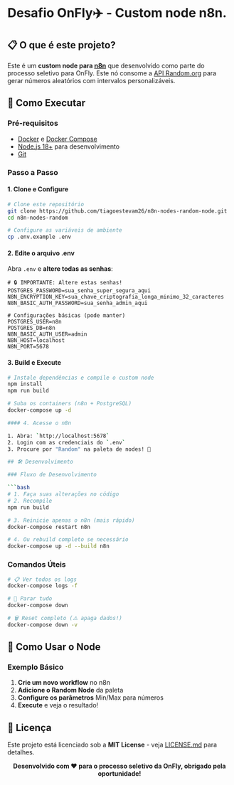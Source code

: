 # Desafio OnFly✈️ - Custom node n8n.

## 📋 O que é este projeto?

Este é um **custom node para [n8n](https://n8n.io)** que desenvolvido como parte do processo seletivo para OnFly. Este nó consome a [API Random.org](https://www.random.org/integers/) para gerar números aleatórios com intervalos personalizáveis.

## 🚀 Como Executar

### Pré-requisitos

- [Docker](https://docs.docker.com/get-docker/) e [Docker Compose](https://docs.docker.com/compose/install/)
- [Node.js 18+](https://nodejs.org/) para desenvolvimento
- [Git](https://git-scm.com/)

### Passo a Passo

#### 1. Clone e Configure

```bash
# Clone este repositório
git clone https://github.com/tiagoestevam26/n8n-nodes-random-node.git
cd n8n-nodes-random

# Configure as variáveis de ambiente
cp .env.example .env
```

#### 2. Edite o arquivo .env

Abra `.env` e **altere todas as senhas**:

```env
# 🔒 IMPORTANTE: Altere estas senhas!
POSTGRES_PASSWORD=sua_senha_super_segura_aqui
N8N_ENCRYPTION_KEY=sua_chave_criptografia_longa_minimo_32_caracteres
N8N_BASIC_AUTH_PASSWORD=sua_senha_admin_aqui

# Configurações básicas (pode manter)
POSTGRES_USER=n8n
POSTGRES_DB=n8n
N8N_BASIC_AUTH_USER=admin
N8N_HOST=localhost
N8N_PORT=5678
```

#### 3. Build e Execute

```bash
# Instale dependências e compile o custom node
npm install
npm run build

# Suba os containers (n8n + PostgreSQL)
docker-compose up -d

#### 4. Acesse o n8n

1. Abra: `http://localhost:5678`
2. Login com as credenciais do `.env`
3. Procure por "Random" na paleta de nodes! 🎉

## 🛠️ Desenvolvimento

### Fluxo de Desenvolvimento

```bash
# 1. Faça suas alterações no código
# 2. Recompile
npm run build

# 3. Reinicie apenas o n8n (mais rápido)
docker-compose restart n8n

# 4. Ou rebuild completo se necessário
docker-compose up -d --build n8n
```

### Comandos Úteis

```bash
# 📋 Ver todos os logs
docker-compose logs -f

# 🔄 Parar tudo
docker-compose down

# 🗑️ Reset completo (⚠️ apaga dados!)
docker-compose down -v
```

## 🔧 Como Usar o Node

### Exemplo Básico

1. **Crie um novo workflow** no n8n
2. **Adicione o Random Node** da paleta
3. **Configure os parâmetros** Min/Max para números
4. **Execute** e veja o resultado!

## 📄 Licença

Este projeto está licenciado sob a **MIT License** - veja [LICENSE.md](LICENSE.md) para detalhes.



<div align="center">


**Desenvolvido com ❤️ para o processo seletivo da OnFly, obrigado pela oportunidade!**


</div>

